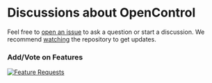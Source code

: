 # Discussions about OpenControl

Feel free to [open an issue](https://github.com/opencontrol/discuss/issues/new) to ask a question or start a discussion. We recommend [watching](https://help.github.com/articles/watching-repositories/) the repository to get updates.

### Add/Vote on Features
[![Feature Requests](http://feathub.com/opencontrol/discuss?format=svg)](http://feathub.com/opencontrol/discuss)
